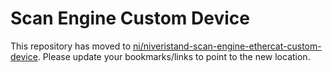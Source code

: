 # Scan Engine Custom Device

This repository has moved to [ni/niveristand-scan-engine-ethercat-custom-device](https://github.com/ni/niveristand-scan-engine-ethercat-custom-device). Please update your bookmarks/links to point to the new location.
